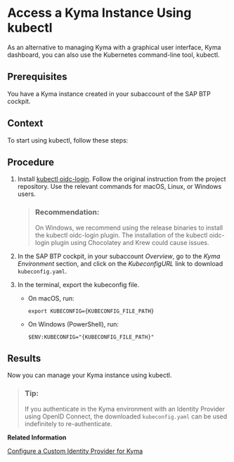 <!-- loio3e25944e491049b2aeec68c562a5ee48 -->

# Access a Kyma Instance Using kubectl

As an alternative to managing Kyma with a graphical user interface, Kyma dashboard, you can also use the Kubernetes command-line tool, kubectl.



<a name="loio3e25944e491049b2aeec68c562a5ee48__prereq_uhk_rc3_3tb"/>

## Prerequisites

You have a Kyma instance created in your subaccount of the SAP BTP cockpit.



## Context

To start using kubectl, follow these steps:



## Procedure

1.  Install [kubectl oidc-login](https://github.com/int128/kubelogin). Follow the original instruction from the project repository. Use the relevant commands for macOS, Linux, or Windows users.

    > ### Recommendation:  
    > On Windows, we recommend using the release binaries to install the kubectl oidc-login plugin. The installation of the kubectl oidc-login plugin using Chocolatey and Krew could cause issues.

2.  In the SAP BTP cockpit, in your subaccount *Overview*, go to the *Kyma Environment* section, and click on the *KubeconfigURL* link to download `kubeconfig.yaml`.

3.  In the terminal, export the kubeconfig file.

    -   On macOS, run:

        ```
        export KUBECONFIG={KUBECONFIG_FILE_PATH}
        ```

    -   On Windows \(PowerShell\), run:

        ```
        $ENV:KUBECONFIG="{KUBECONFIG_FILE_PATH}"
        ```





<a name="loio3e25944e491049b2aeec68c562a5ee48__result_jp1_p4w_fsb"/>

## Results

Now you can manage your Kyma instance using kubectl.

> ### Tip:  
> If you authenticate in the Kyma environment with an Identity Provider using OpenID Connect, the downloaded `kubeconfig.yaml` can be used indefinitely to re-authenticate.

**Related Information**  


[Configure a Custom Identity Provider for Kyma](../60-security/configure-a-custom-identity-provider-for-kyma-67bcc6e.md "Enable the Kyma environment with a custom identity provider (IdP).")

